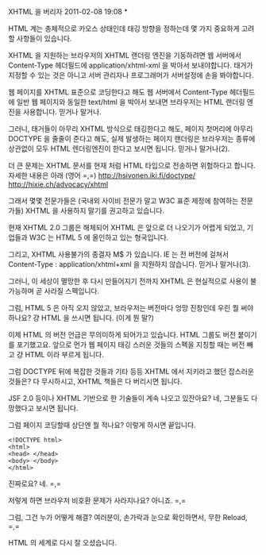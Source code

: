 XHTML 을 버리자
2011-02-08 19:08
*

HTML 계는 총체적으로 카오스 상태인데 태깅 방향을 정하는데 몇 가지 중요하게 고려할 사항들이 있습니다.

XHTML 을 지원하는 브라우저의 XHTML 랜더링 엔진을 기동하려면
웹 서버에서 Content-Type 헤더필드에 application/xhtml-xml 을 박아서 보내야합니다.
태거가 지정할 수 있는 것은 아니고 서버 관리자나 프로그래머가 서버설정에 손을 봐야합니다.

웹 페이지를 XHTML 표준으로 코딩한다고 해도
웹 서버에서 Content-Type 헤더필드에 일반 웹 페이지와 동일한 text/html 을 박아서 보내면
브라우저는 HTML 랜더링 엔진을 사용합니다.
믿거나 말거나.

그러니, 태거들이 아무리 XHTML 방식으로 태깅한다고 해도,
페이지 첫머리에 아무리 DOCTYPE 을 줄줄이 준다고 해도,
실제 발생하는 페이지 랜더링은 브라우저는 종류에 상관없이 모두 HTML 렌더링엔진이  한다고 보시면 됩니다.
믿거나 말거나(2).

더 큰 문제는 XHTML 문서를 현재 처럼 HTML 타입으로 전송하면 위험하다고 합니다.
자세한 내용은 아래 (영어 =,=)
<http://hsivonen.iki.fi/doctype/>
<http://hixie.ch/advocacy/xhtml>

그래서 몇몇 전문가들은 (국내외 사이비 전문가 말고 W3C 표준 제정에 참여하는 전문가들) XHTML 을
사용하지 말기를 권고하고 있습니다.

현재 XHTML 2.0 그룹은 해체되어 XHTML 은 앞으로 더 나오기가 어렵게 되었고,
기업들과 W3C 는 HTML 5 에 올인하고 있는 형국입니다.

그리고, XHTML 사용불가의 종결자 M$ 가 있습니다.
IE 는 전 버전에 걸쳐서 Content-Type : application/xhtml+xml 을 지원하지 않습니다.
믿거나 말거나(3).

그러니, 이 세상이 멸망한 후 다시 만들어지기 전까지
XHTML 은 현실적으로 사용이 불가능하며 곧 사라질 스펙입니다.

그럼, HTML 5 은 아직 오지 않았고, 브라우저는 버전마다 엉망 진창인데 우린 뭘 써야하나요?
걍 HTML 을 쓰시면 됩니다. (이게 뭔 말?)

이제 HTML 의 버전 언급은 무의미하게 되어가고 있습니다.
HTML 그룹도 버전 붙이기를 포기했고요.
앞으로 먼가 웹 페이지 태깅 스러운 것들의 스펙을 지칭할 때는 버전 빼고 걍 HTML 이라 부르게 됩니다.

그럼 DOCTYPE 뒤에 복잡한 것들과 기타 등등 XHTML 에서 지키라고 했던 잡스러운 것들은?
다 무시하시고, XHTML 책들은 다 버리시면 됩니다.

JSF 2.0 등이나 XHTML 기반으로 한 기술들이 계속 나오고 있잔아요?
네, 그분들도 다 망했다고 보시면 됩니다.

그럼 페이지 코딩할때 상단엔 뭘 적나요?
이렇게 하시면 끝입니다.

	<!DOCTYPE html>
	<html>
	<head> </head>
	<body> </body>
	</html>

진짜로요?
네. =,=

저렇게 하면 브라우저 비호환 문제가 사라지나요?
아니죠. =,=

그럼, 그건 누가 어떻게 해결?
여러분이, 손가락과 눈으로 확인하면서, 무한 Reload, =,=

HTML 의 세계로 다시 잘 오셨습니다.
